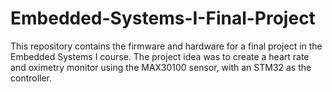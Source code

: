 # Embedded-Systems-I-Final-Project
This repository contains the firmware and hardware for a final project in the Embedded Systems I course.
The project idea was to create a heart rate and oximetry monitor using the MAX30100 sensor, with an STM32 as the controller.
